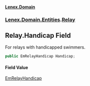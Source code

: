 #### [Lenex.Domain](index.md 'index')
### [Lenex.Domain.Entities](Lenex.Domain.Entities.md 'Lenex.Domain.Entities').[Relay](Lenex.Domain.Entities.Relay.md 'Lenex.Domain.Entities.Relay')

## Relay.Handicap Field

For relays with handicapped swimmers.

```csharp
public EmRelayHandicap Handicap;
```

#### Field Value
[EmRelayHandicap](Lenex.Domain.Enums.EmRelayHandicap.md 'Lenex.Domain.Enums.EmRelayHandicap')